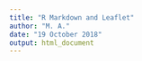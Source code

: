 ```yaml
---
title: "R Markdown and Leaflet"
author: "M. A."
date: "19 October 2018"
output: html_document
---
```


